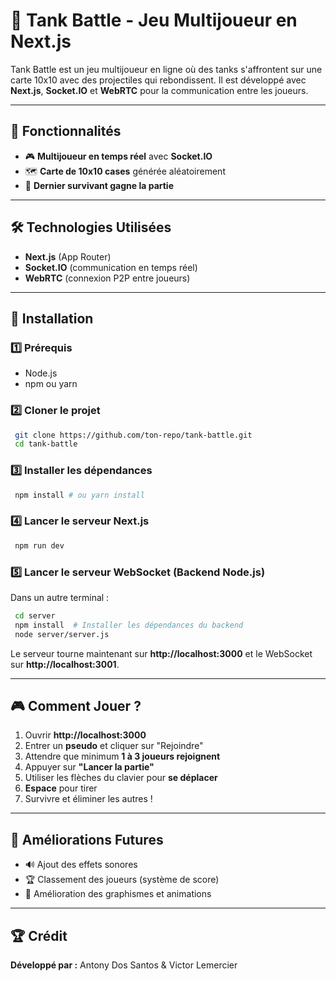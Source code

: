 # 🚀 Tank Battle - Jeu Multijoueur en Next.js

Tank Battle est un jeu multijoueur en ligne où des tanks s'affrontent sur une carte 10x10 avec des projectiles qui rebondissent. Il est développé avec **Next.js**, **Socket.IO** et **WebRTC** pour la communication entre les joueurs.

---

## 📌 Fonctionnalités

- 🎮 **Multijoueur en temps réel** avec **Socket.IO**
- 🗺️ **Carte de 10x10 cases** générée aléatoirement
- 🎯 **Dernier survivant gagne la partie**

---

## 🛠️ Technologies Utilisées

- **Next.js** (App Router)
- **Socket.IO** (communication en temps réel)
- **WebRTC** (connexion P2P entre joueurs)

---

## 🚀 Installation

### 1️⃣ Prérequis

- Node.js
- npm ou yarn

### 2️⃣ Cloner le projet

```bash
 git clone https://github.com/ton-repo/tank-battle.git
 cd tank-battle
```

### 3️⃣ Installer les dépendances

```bash
 npm install # ou yarn install
```

### 4️⃣ Lancer le serveur Next.js

```bash
 npm run dev
```

### 5️⃣ Lancer le serveur WebSocket (Backend Node.js)

Dans un autre terminal :

```bash
 cd server
 npm install  # Installer les dépendances du backend
 node server/server.js
```

Le serveur tourne maintenant sur **http://localhost:3000** et le WebSocket sur **http://localhost:3001**.

---

## 🎮 Comment Jouer ?

1. Ouvrir **http://localhost:3000**
2. Entrer un **pseudo** et cliquer sur "Rejoindre"
3. Attendre que minimum **1 à 3 joueurs rejoignent**
4. Appuyer sur **"Lancer la partie"**
5. Utiliser les flèches du clavier pour **se déplacer**
6. **Espace** pour tirer
7. Survivre et éliminer les autres !

---

## 📌 Améliorations Futures

- 🔊 Ajout des effets sonores
- 🏆 Classement des joueurs (système de score)
- 🎨 Amélioration des graphismes et animations

---

## 🏆 Crédit

**Développé par :** Antony Dos Santos & Victor Lemercier

